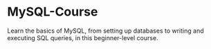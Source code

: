 # MySQL-Course
 Learn the basics of MySQL, from setting up databases to writing and executing SQL queries, in this beginner-level course.
